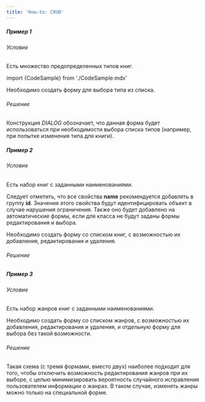```yaml
---
title: 'How-to: CRUD'
---
```


##### Пример 1

###### Условие

Есть множество предопределенных типов книг.

import {CodeSample} from './CodeSample.mdx'

<CodeSample url="https://documentation.lsfusion.org/sample?file=UseCaseCRUD&block=sample1"/>

Необходимо создать форму для выбора типа из списка.

###### Решение

<CodeSample url="https://documentation.lsfusion.org/sample?file=UseCaseCRUD&block=solution1"/>

Конструкция *DIALOG* обозначает, что данная форма будет использоваться при необходимости выбора списка типов (например, при попытке изменения типа для книги).

##### Пример 2

###### Условие

Есть набор книг с заданными наименованиями.

<CodeSample url="https://documentation.lsfusion.org/sample?file=UseCaseCRUD&block=sample2"/>

Следует отметить, что все свойства **name** рекомендуется добавлять в группу **id**. Значения этого свойства будут идентифицировать объект в случае нарушения ограничения. Также оно будет добавлено на автоматические формы, если для класса не будут заданы формы редактирования и выбора.

  

Необходимо создать форму со списком книг, с возможностью их добавления, редактирования и удаления.

###### Решение

<CodeSample url="https://documentation.lsfusion.org/sample?file=UseCaseCRUD&block=solution2"/>

##### Пример 3

###### Условие

Есть набор жанров книг с заданными наименованиями.

<CodeSample url="https://documentation.lsfusion.org/sample?file=UseCaseCRUD&block=sample3"/>

Необходимо создать форму со списком жанров, с возможностью их добавления, редактирования и удаления, и отдельную форму для выбора без такой возможности.

###### Решение

<CodeSample url="https://documentation.lsfusion.org/sample?file=UseCaseCRUD&block=solution3"/>

Такая схема (с тремя формами, вместо двух) наиболее подходит для того, чтобы отключить возможность редактирования жанров при их выборе, с целью минимизировать вероятность случайного исправления пользователем информации о жанрах. В таком случае, изменять жанры можно только на специальной форме.
